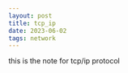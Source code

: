 ```yaml
---
layout: post
title: tcp_ip
date: 2023-06-02
tags: network
---
```


this is the note for tcp/ip protocol
